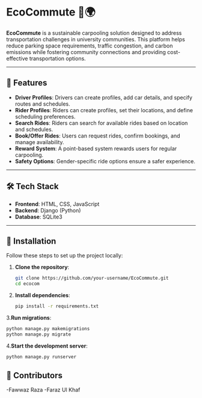# EcoCommute 🚗🌍

**EcoCommute** is a sustainable carpooling solution designed to address transportation challenges in university communities. This platform helps reduce parking space requirements, traffic congestion, and carbon emissions while fostering community connections and providing cost-effective transportation options.

---

## 🌟 Features

- **Driver Profiles**: Drivers can create profiles, add car details, and specify routes and schedules.
- **Rider Profiles**: Riders can create profiles, set their locations, and define scheduling preferences.
- **Search Rides**: Riders can search for available rides based on location and schedules.
- **Book/Offer Rides**: Users can request rides, confirm bookings, and manage availability.
- **Reward System**: A point-based system rewards users for regular carpooling.
- **Safety Options**: Gender-specific ride options ensure a safer experience.

---

## 🛠️ Tech Stack

- **Frontend**: HTML, CSS, JavaScript
- **Backend**: Django (Python)
- **Database**: SQLite3

---

## 🚀 Installation

Follow these steps to set up the project locally:

1. **Clone the repository**:
   ```bash
   git clone https://github.com/your-username/EcoCommute.git
   cd ecocom
   ```
2. **Install dependencies**:
   ```bash
   pip install -r requirements.txt
   ```
3.**Run migrations**:
```bash
python manage.py makemigrations
python manage.py migrate
```
4.**Start the development server**:
```bash
python manage.py runserver
```
## 👥 Contributors

-Fawwaz Raza 
-Faraz Ul Khaf 
